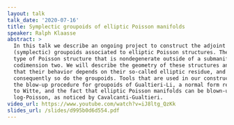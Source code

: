 ```yaml
---
layout: talk
talk_date: '2020-07-16'
title: Symplectic groupoids of elliptic Poisson manifolds
speaker: Ralph Klaasse
abstract: >
  In this talk we describe an ongoing project to construct the adjoint
  (symplectic) groupoids associated to elliptic Poisson structures. These are a
  type of Poisson structure that is nondegenerate outside of a submanifold of
  codimension two. We will describe the geometry of these structures and see
  that their behavior depends on their so-called elliptic residue, and
  consequently so do the groupoids. Tools that are used in our constructions are
  the blow-up procedure for groupoids of Gualtieri-Li, a normal form result due
  to Witte, and the fact that elliptic Poisson manifolds can be blown-up to be
  log-Poisson, as noticed by Cavalcanti-Gualtieri.
video_url: https://www.youtube.com/watch?v=iJ8ltg_QzKk
slides_url: /slides/d995b0d6d554.pdf
---
```

